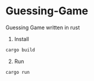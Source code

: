 # Guessing-Game

Guessing Game written in rust

1. Install

```bash
cargo build
```

2. Run

```bash
cargo run
```
